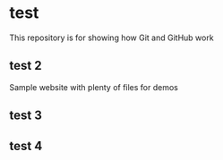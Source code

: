 # test

This repository is for showing how Git and GitHub work

## test 2

Sample website with plenty of files for demos

## test 3

## test 4